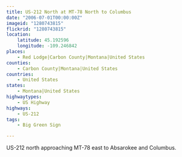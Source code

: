 ```yaml
---
title: US-212 North at MT-78 North to Columbus
date: "2006-07-01T00:00:00Z"
imageid: "1280743815"
flickrid: "1280743815"
location:
    latitude: 45.192596
    longitude: -109.246842
places:
    - Red Lodge|Carbon County|Montana|United States
counties:
    - Carbon County|Montana|United States
countries:
    - United States
states:
    - Montana|United States
highwaytypes:
    - US Highway
highways:
    - US-212
tags:
    - Big Green Sign

---
```

US-212 north approaching MT-78 east to Absarokee and Columbus.